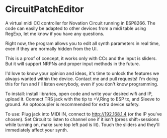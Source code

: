 # CircuitPatchEditor
A virtual midi CC controller for Novation Circuit running in ESP8266.
The code can easily be adapted to other devices from a midi table using RegExp, let me know if you have any questions.

Right now, the program allows you to edit all synth parameters in real time, even if they are normally hidden from the UI.

This is a proof of concept, it works only with CCs and the input is sliders. But it will support NRPNs and proper input methods in the future.

I'd love to know your opinion and ideas, it's time to unlock the features we always wanted within the device. Contact me and pull requests! I'm doing this for fun and I'll listen everybody, even if you don't know programming.

To install: 
install libraries, open code and write your desired wifi and IP, upload it. Connect TRS jack with the tip to +V,Ring to ESP tx, and Sleeve to ground. An optocoupler is recommended for extra device safety.

To use: 
Plug jack into MIDI IN, connect to http://192.168.1.4 (or the IP you've chosen). Set Circuit to listen to channel one if it isn't (press shift+sessions while turning on, make sure top left pad is lit). Touch the sliders and they'll immediately affect your synth.
